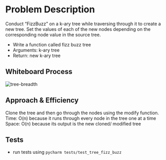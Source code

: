 # Problem Description
Conduct “FizzBuzz” on a k-ary tree while traversing through it to create a new tree.
Set the values of each of the new nodes depending on the corresponding node value in the source tree.
- Write a function called fizz buzz tree
- Arguments: k-ary tree
- Return: new k-ary tree

## Whiteboard Process

![tree-breadth](/docs/tree_fizz_buzz/cc18.png)

## Approach & Efficiency
Clone the tree and then go through the nodes using the modify function. 
Time: O(n) because it runs through every node in the tree one at a time
Space: O(n) because its output is the new cloned/ modified tree


## Tests

- run tests using `pycharm tests/test_tree_fizz_buzz`